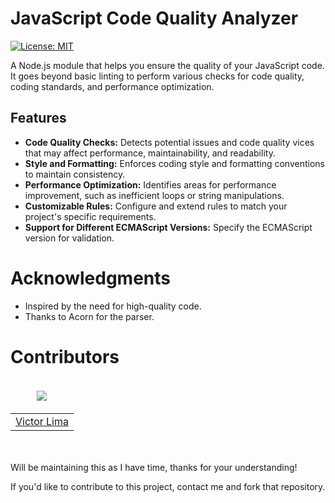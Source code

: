 # JavaScript Code Quality Analyzer

[![License: MIT](https://img.shields.io/badge/License-MIT-yellow.svg)](https://opensource.org/licenses/MIT)

A Node.js module that helps you ensure the quality of your JavaScript code. It goes beyond basic linting to perform various checks for code quality, coding standards, and performance optimization.

## Features

- **Code Quality Checks:** Detects potential issues and code quality vices that may affect performance, maintainability, and readability.
- **Style and Formatting:** Enforces coding style and formatting conventions to maintain consistency.
- **Performance Optimization:** Identifies areas for performance improvement, such as inefficient loops or string manipulations.
- **Customizable Rules:** Configure and extend rules to match your project's specific requirements.
- **Support for Different ECMAScript Versions:** Specify the ECMAScript version for validation.

# Acknowledgments

- Inspired by the need for high-quality code.
- Thanks to Acorn for the parser.

# Contributors
<table>
  <thead>
    <tr>
      <td valign="bottom"><p align="center">
  <a href="https://github.com/victorlim4">
    <img src="https://github.com/victorlim4.png?size=100" align="center" />
  </a>
</p></td>
    </tr>
  </thead>

  <tbody>
    <td><a href="https://github.com/victorlim4">Victor Lima</a></td>
  </tbody>
</table>
<br><br>
Will be maintaining this as I have time, thanks for your understanding!

If you'd like to contribute to this project, contact me and fork that repository.
